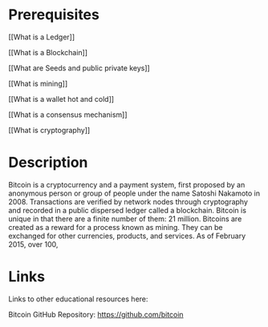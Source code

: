 # Prerequisites
[[What is a Ledger]]


[[What is a Blockchain]]


[[What are Seeds and public private keys]]


[[What is mining]]


[[What is a wallet hot and cold]]


[[What is a consensus mechanism]]


[[What is cryptography]]

# Description
Bitcoin is a cryptocurrency and a payment system, first proposed by an anonymous person or group of people under the name Satoshi Nakamoto in 2008. Transactions are verified by network nodes through cryptography and recorded in a public dispersed ledger called a blockchain. Bitcoin is unique in that there are a finite number of them: 21 million. Bitcoins are created as a reward for a process known as mining. They can be exchanged for other currencies, products, and services. As of February 2015, over 100,

# Links
Links to other educational resources here:

Bitcoin GitHub Repository: https://github.com/bitcoin
